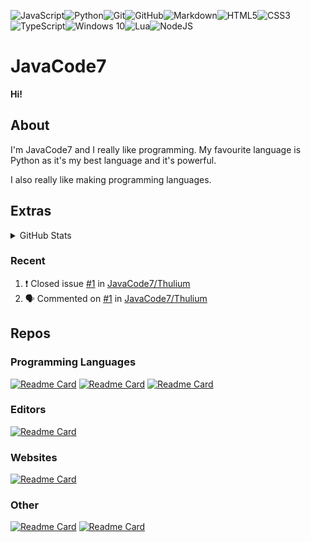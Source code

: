 <img alt="JavaScript" src="https://img.shields.io/badge/javascript%20-%23323330.svg?&style=for-the-badge&logo=javascript&logoColor=%23F7DF1E"/><img alt="Python" src="https://img.shields.io/badge/python%20-%2314354C.svg?&style=for-the-badge&logo=python&logoColor=white"/><img alt="Git" src="https://img.shields.io/badge/git%20-%23F05033.svg?&style=for-the-badge&logo=git&logoColor=white"/><img alt="GitHub" src="https://img.shields.io/badge/github%20-%23121011.svg?&style=for-the-badge&logo=github&logoColor=white"/><img alt="Markdown" src="https://img.shields.io/badge/markdown-%23000000.svg?&style=for-the-badge&logo=markdown&logoColor=white"/><img alt="HTML5" src="https://img.shields.io/badge/html5%20-%23E34F26.svg?&style=for-the-badge&logo=html5&logoColor=white"/><img alt="CSS3" src="https://img.shields.io/badge/css3%20-%231572B6.svg?&style=for-the-badge&logo=css3&logoColor=white"/><img alt="TypeScript" src="https://img.shields.io/badge/typescript%20-%23007ACC.svg?&style=for-the-badge&logo=typescript&logoColor=white"/><img alt="Windows 10" src="https://img.shields.io/badge/Windows-0078D6?style=for-the-badge&logo=windows&logoColor=white" /><img alt="Lua" src="https://img.shields.io/badge/lua-%232C2D72.svg?&style=for-the-badge&logo=lua&logoColor=white"/><img alt="NodeJS" src="https://img.shields.io/badge/node.js%20-%2343853D.svg?&style=for-the-badge&logo=node.js&logoColor=white"/>

# JavaCode7
**Hi!**
 
## About

I'm JavaCode7 and I really like programming. My favourite language is Python as it's my best language and it's powerful.

I also really like making programming languages.

## Extras

<details>
  <summary>GitHub Stats</summary>

<br>
  
![Anurag's github stats](https://github-readme-stats.vercel.app/api?username=JavaCode7&show_icons=true&theme=radical)
<br>
<br>

</details>

### Recent

<!--START_SECTION:activity-->
1. ❗️ Closed issue [#1](https://github.com/JavaCode7/Thulium/issues/1) in [JavaCode7/Thulium](https://github.com/JavaCode7/Thulium)
2. 🗣 Commented on [#1](https://github.com/JavaCode7/Thulium/issues/1) in [JavaCode7/Thulium](https://github.com/JavaCode7/Thulium)
<!--END_SECTION:activity-->

## Repos

### Programming Languages

[![Readme Card](https://github-readme-stats.vercel.app/api/pin/?username=JavaCode7&repo=Caesium&show_owner=True)](https://github.com/JavaCode7/Caesium)
[![Readme Card](https://github-readme-stats.vercel.app/api/pin/?username=JavaCode7&repo=Thulium&show_owner=True)](https://github.com/JavaCode7/Thulium)
[![Readme Card](https://github-readme-stats.vercel.app/api/pin/?username=JavaCode7&repo=Titanium&show_owner=True)](https://github.com/JavaCode7/Titanium)

### Editors
 
[![Readme Card](https://github-readme-stats.vercel.app/api/pin/?username=JavaCode7&repo=No-Sweat&show_owner=True)](https://github.com/JavaCode7/No-Sweat)

### Websites

[![Readme Card](https://github-readme-stats.vercel.app/api/pin/?username=JavaCode7&repo=javacode7.github.io&show_owner=True)](https://github.com/JavaCode7/javacode7.github.io)

### Other

[![Readme Card](https://github-readme-stats.vercel.app/api/pin/?username=JavaCode7&repo=Hejjo&show_owner=True)](https://github.com/JavaCode7/Hejjo)
[![Readme Card](https://github-readme-stats.vercel.app/api/pin/?username=JavaCode7&repo=Titanium-vscode&show_owner=True)](https://github.com/JavaCode7/Titanium-vscode)

